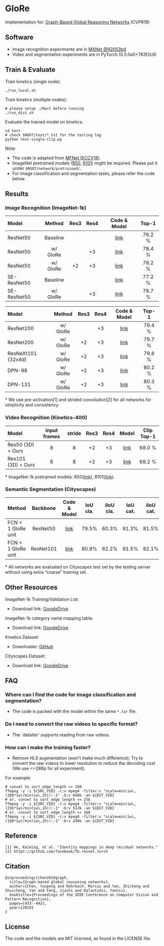 # GloRe
Implementation for: [Graph-Based Global Reasoning Networks](https://arxiv.org/abs/1811.12814) (CVPR19)

## Software
- Image recognition experiments are in [MXNet \@92053bd](https://github.com/cypw/mxnet/tree/92053bd3e71f687b5315b8412a6ac65eb0cc32d5)
- Video and segmentation experiments are in PyTorch (0.5.0a0+783f2c6)


## Train & Evaluate

Train kinetics (single node):
```
./run_local.sh
```

Train kinetics (multiple nodes):
```
# please setup ./Host before running
./run_dist.sh
```

Evaluate the trained model on kinetics:
```
cd test
# check $ROOT/test/*.txt for the testing log
python test-single-clip.py
```

Note:
- The code is adapted from [MFNet (ECCV18)](https://github.com/cypw/PyTorch-MFNet).
- ImageNet pretrained models \([R50](https://dl.fbaipublicfiles.com/glore/kinetics/pretrained/resnet50-lite.pth), [R101](https://dl.fbaipublicfiles.com/glore/kinetics/pretrained/resnet101-lite.pth)\) might be required. Please put it under `$ROOT/network/pretrained/`.
- For image classification and segmentation tasks, please refer the code below.


## Results

### Image Recognition (ImageNet-1k)

Model                 |     Method     |  Res3  |  Res4  |   Code & Model   |  Top-1
:---------------------|:--------------:|:------:|:------:|:----------------:|:-------:
ResNet50              |    Baseline    |        |        | [link](https://dl.fbaipublicfiles.com/glore/imagenet/resnet50.tar) | 76.2 %
ResNet50              |    w/ GloRe    |        |   +3   | [link](https://dl.fbaipublicfiles.com/glore/imagenet/resnet50_w-glore_0-3.tar) | 78.4 %
ResNet50              |    w/ GloRe    |   +2   |   +3   | [link](https://dl.fbaipublicfiles.com/glore/imagenet/resnet50_w-glore_2-3.tar) | 78.2 %
SE-ResNet50           |    Baseline    |        |        | [link](https://dl.fbaipublicfiles.com/glore/imagenet/resnet50_w-se.tar) | 77.2 %
SE-ResNet50           |    w/ GloRe    |        |   +3   | [link](https://dl.fbaipublicfiles.com/glore/imagenet/resnet50_w-se_w-glore_0-3.tar) | 78.7 %

Model                 |     Method     |  Res3  |  Res4  |   Code & Model   |  Top-1
:---------------------|:--------------:|:------:|:------:|:----------------:|:-------:
ResNet200             |    w/ GloRe    |        |   +3   | [link](https://dl.fbaipublicfiles.com/glore/imagenet/resnet200_w-glore_0-3.tar) | 79.4 %
ResNet200             |    w/ GloRe    |   +2   |   +3   | [link](https://dl.fbaipublicfiles.com/glore/imagenet/resnet200_w-glore_2-3.tar) | 79.7 %
ResNeXt101 (32x4d)    |    w/ GloRe    |   +2   |   +3   | [link](https://dl.fbaipublicfiles.com/glore/imagenet/resnext101-32x4d_w-glore_2-3.tar) | 79.8 %
DPN-98                |    w/ GloRe    |   +2   |   +3   | [link](https://dl.fbaipublicfiles.com/glore/imagenet/dpn98_w-glore_2-3.tar) | 80.2 %
DPN-131               |    w/ GloRe    |   +2   |   +3   | [link](https://dl.fbaipublicfiles.com/glore/imagenet/dpn131_w-glore_2-3.tar) | 80.3 %

\* We use pre-activation[1] and strided convolution[2] for all networks for simplicity and consistency.


### Video Recognition (Kinetics-400)

Model                 | input frames | stride | Res3 | Res4 |    Model    | Clip Top-1
:---------------------|:------------:|:------:|:----:|:----:|:-----------:|:----------:
Res50 \(3D\) + Ours  |      8       |    8   |  +2  |  +3  | [link](https://dl.fbaipublicfiles.com/glore/kinetics/resnet50-lite_3d_8x8_w-glore_2-3_ep-0000.pth)  |   68.0 \% 
Res101 \(3D\) + Ours |      8       |    8   |  +2  |  +3  | [link](https://dl.fbaipublicfiles.com/glore/kinetics/resnet101-lite_3d_8x8_w-glore_2-3_ep-0000.pth) |   69.2 \% 

\* ImageNet-1k pretrained models: R50\([link](https://dl.fbaipublicfiles.com/glore/kinetics/pretrained/resnet50-lite.pth)\), R101\([link](https://dl.fbaipublicfiles.com/glore/kinetics/pretrained/resnet101-lite.pth)\).


### Semantic Segmentation (Cityscapes)

Method             | Backbone  | Code & Model |  IoU cla. | iIoU cla. | IoU cat. | iIoU cat.
:------------------|:---------:|:------------:|:---------:|:---------:|:--------:|:---------:
FCN + 1 GloRe unit | ResNet50  | [link](https://dl.fbaipublicfiles.com/glore/cityscapes/resnet50_w-glore.tar) | 79.5% | 60.3% | 91.3% | 81.5%
FCN + 1 GloRe unit | ResNet101 | [link](https://dl.fbaipublicfiles.com/glore/cityscapes/resnet101_w-glore.tar) | 80.9% | 62.2% | 91.5% | 82.1%

\* All networks are evaluated on Cityscapes test set by the testing server without using extra “coarse” training set.


## Other Resources

ImageNet-1k Training/Validation List:
- Download link: [GoogleDrive](https://goo.gl/Ne42bM)

ImageNet-1k category name mapping table:
- Download link: [GoogleDrive](https://goo.gl/YTAED5)

Kinetics Dataset:
- Downloader: [GitHub](https://github.com/activitynet/ActivityNet/tree/master/Crawler/Kinetics)

Cityscapes Dataset:
- Download link: [GoogleDrive](https://www.cityscapes-dataset.com)


## FAQ

### Where can I find the code for image classification and segmentation?
- The code is packed with the model within the same `*.tar` file.

### Do I need to convert the raw videos to specific format?
- The `dataiter' supports reading from raw videos.

### How can I make the training faster?
- Remove HLS augmentation (won't make much difference); Try to convert the raw videos to lower resolution to reduce the decoding cost (We use <=288p for all experiment). 

For example:
```
# convet to sort_edge_length <= 288
ffmpeg -y -i ${SRC_VID} -c:v mpeg4 -filter:v "scale=min(iw\,(288*iw)/min(iw\,ih)):-1" -b:v 640k -an ${DST_VID}
# or, convet to sort_edge_length <= 256
ffmpeg -y -i ${SRC_VID} -c:v mpeg4 -filter:v "scale=min(iw\,(256*iw)/min(iw\,ih)):-1" -b:v 512k -an ${DST_VID}
# or, convet to sort_edge_length <= 160
ffmpeg -y -i ${SRC_VID} -c:v mpeg4 -filter:v "scale=min(iw\,(160*iw)/min(iw\,ih)):-1" -b:v 240k -an ${DST_VID}
```

## Reference
```
[1] He, Kaiming, et al. "Identity mappings in deep residual networks."
[2] https://github.com/facebook/fb.resnet.torch
```

## Citation
```
@inproceedings{chen2019graph,
  title={Graph-based global reasoning networks},
  author={Chen, Yunpeng and Rohrbach, Marcus and Yan, Zhicheng and Shuicheng, Yan and Feng, Jiashi and Kalantidis, Yannis},
  booktitle={Proceedings of the IEEE Conference on Computer Vision and Pattern Recognition},
  pages={433--442},
  year={2019}
}
```

## License
The code and the models are MIT licensed, as found in the LICENSE file.

